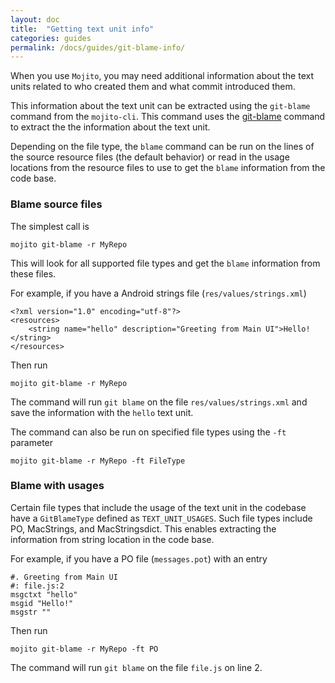 ```yaml
---
layout: doc
title:  "Getting text unit info"
categories: guides
permalink: /docs/guides/git-blame-info/
---
```


When you use `Mojito`, you may need additional information about the text units related to who created them and what
commit introduced them. 

This information about the text unit can be extracted using the `git-blame` command from the `mojito-cli`. This command
uses the [git-blame](https://git-scm.com/docs/git-blame) command to extract the the information about the text unit.

Depending on the file type, the `blame` command can be run on the lines of the source resource files (the default
behavior) or read in the usage locations from the resource files to use to get the `blame` information from 
the code base.

### Blame source files

The simplest call is

    mojito git-blame -r MyRepo
    
This will look for all supported file types and get the `blame` information from these files.

For example, if you have a Android strings file (`res/values/strings.xml`)

    <?xml version="1.0" encoding="utf-8"?>
    <resources>
        <string name="hello" description="Greeting from Main UI">Hello!</string>
    </resources> 
    
Then run 

    mojito git-blame -r MyRepo
    
The command will run `git blame` on the file `res/values/strings.xml` and save the information with the `hello` text unit.

The command can also be run on specified file types using the `-ft` parameter

    mojito git-blame -r MyRepo -ft FileType
    
### Blame with usages
    
Certain file types that include the usage of the text unit in the codebase have a `GitBlameType` defined as 
`TEXT_UNIT_USAGES`. Such file types include PO, MacStrings, and MacStringsdict. This enables extracting the 
information from string location in the code base.

For example, if you have a PO file (`messages.pot`) with an entry

    #. Greeting from Main UI
    #: file.js:2
    msgctxt "hello"
    msgid "Hello!"
    msgstr ""
    
Then run

    mojito git-blame -r MyRepo -ft PO
    
The command will run `git blame` on the file `file.js` on line 2. 
